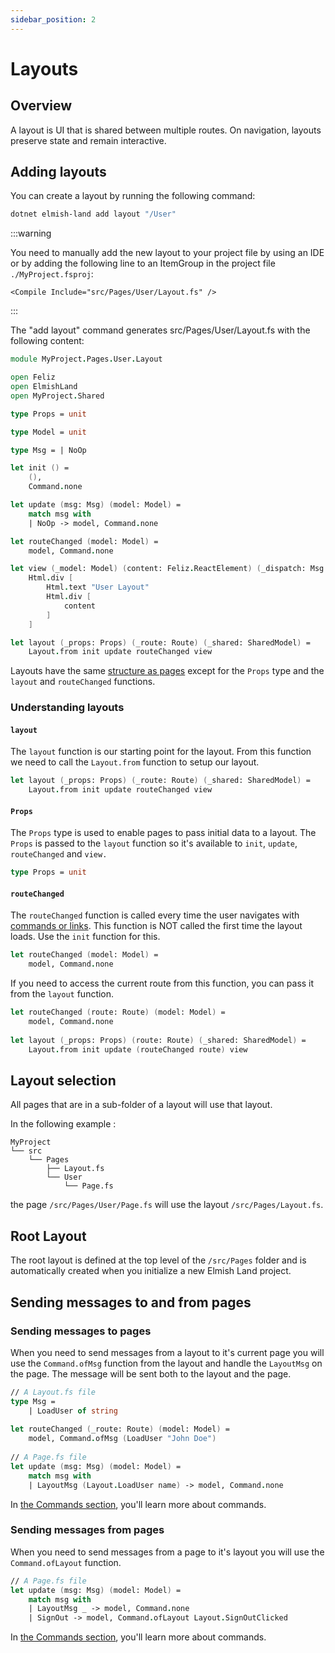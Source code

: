 ```yaml
---
sidebar_position: 2
---
```


# Layouts

## Overview

A layout is UI that is shared between multiple routes. On navigation, layouts preserve state and remain interactive.

## Adding layouts

You can create a layout by running the following command:
```bash
dotnet elmish-land add layout "/User"
```

:::warning

You need to manually add the new layout to your project file by using an IDE or by adding the following line to an ItemGroup in the project file `./MyProject.fsproj`:

`<Compile Include="src/Pages/User/Layout.fs" />`

:::

The "add layout" command generates src/Pages/User/Layout.fs with the following content:

```fsharp
module MyProject.Pages.User.Layout

open Feliz
open ElmishLand
open MyProject.Shared

type Props = unit

type Model = unit

type Msg = | NoOp

let init () =
    (),
    Command.none

let update (msg: Msg) (model: Model) =
    match msg with
    | NoOp -> model, Command.none

let routeChanged (model: Model) =
    model, Command.none

let view (_model: Model) (content: Feliz.ReactElement) (_dispatch: Msg -> unit) =
    Html.div [
        Html.text "User Layout"
        Html.div [
            content
        ]
    ]

let layout (_props: Props) (_route: Route) (_shared: SharedModel) =
    Layout.from init update routeChanged view
```

Layouts have the same [structure as pages](/docs/core-concepts/pages#understanding-pages) except for the `Props` type and the `layout` and `routeChanged` functions.

### Understanding layouts

#### `layout`
The `layout` function is our starting point for the layout. From this function we need to call the `Layout.from` function to setup our layout.
```fsharp
let layout (_props: Props) (_route: Route) (_shared: SharedModel) =
    Layout.from init update routeChanged view
```

#### `Props`
The `Props` type is used to enable pages to pass initial data to a layout.
The `Props` is passed to the `layout` function so it's available to `init`, `update`, `routeChanged` and `view.`

```fsharp
type Props = unit
```

#### `routeChanged`
The `routeChanged` function is called every time the user navigates with [commands or links](/docs/core-concepts/linking-and-navigating).
This function is NOT called the first time the layout loads. Use the `init` function for this.

```fsharp
let routeChanged (model: Model) =
    model, Command.none
```

If you need to access the current route from this function, you can pass it from the `layout` function.

```fsharp
let routeChanged (route: Route) (model: Model) =
    model, Command.none
    
let layout (_props: Props) (route: Route) (_shared: SharedModel) =
    Layout.from init update (routeChanged route) view
```

## Layout selection

All pages that are in a sub-folder of a layout will use that layout.

In the following example : 
```
MyProject
└── src
    └── Pages
        ├── Layout.fs
        └── User
            └── Page.fs
```
the page `/src/Pages/User/Page.fs` will use the layout `/src/Pages/Layout.fs`.


## Root Layout

The root layout is defined at the top level of the `/src/Pages` folder and is automatically 
created when you initialize a new Elmish Land project.

## Sending messages to and from pages

### Sending messages to pages
When you need to send messages from a layout to it's current page you will use the `Command.ofMsg` function from the layout
and handle the `LayoutMsg` on the page. The message will be sent both to the layout and the page.

```fsharp
// A Layout.fs file
type Msg =
    | LoadUser of string
    
let routeChanged (_route: Route) (model: Model) =
    model, Command.ofMsg (LoadUser "John Doe")
    
// A Page.fs file
let update (msg: Msg) (model: Model) =
    match msg with
    | LayoutMsg (Layout.LoadUser name) -> model, Command.none    
```

In [the Commands section](/docs/core-concepts/commands), you'll learn more about commands.

### Sending messages from pages
When you need to send messages from a page to it's layout you will use the `Command.ofLayout` function.

```fsharp
// A Page.fs file
let update (msg: Msg) (model: Model) =
    match msg with
    | LayoutMsg _ -> model, Command.none
    | SignOut -> model, Command.ofLayout Layout.SignOutClicked    
```

In [the Commands section](/docs/core-concepts/commands), you'll learn more about commands.
